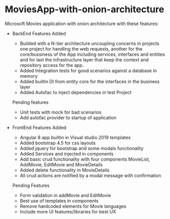 # MoviesApp-with-onion-architecture
Microsoft Movies application with onion architecture with these features:

- BackEnd
  Features Added
    - Builded with a N-tier architecture uncoupling concerns in projects
      one project for handling the web requests, another for the core/bussiness of the App 
      including services, interfaces and entities and for last the infrastructure layer
      that keep the context and repository access for the app.
    - Added Integration tests for good scenarios against a database in memory
    - Added builtin DI from entity core for the interfaces in the business layer
    - Added Autofac to inject dependencies in test Project

  Pending features
    - Unit tests with mock for bad scenarios
    - Add autofac provider to startup of application

- FrontEnd
  Features Added
    - Angular 8 app builtin in Visual studio 2019 templates
    - Added bootstrap 4.5 for css layouts
    - Added jquery for bootstrap and some modals functionality
    - Added Services and injected in components
    - Add basic crud functionality with four components MovieList, AddMovie, EditMovie and MovieDetails
    - Added delete functionality in MovieDetails
    - All crud actions are notified by a modal message with confirmation

  Pending Features
    - Form validation in addMovie and EditMovie
    - Best use of templates in components
    - Remove hardcoded elements for Movie languages
    - Include more UI features/libraries for best UX

